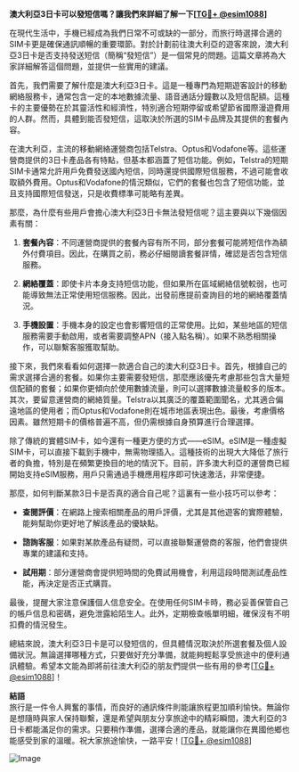 **澳大利亞3日卡可以發短信嗎？讓我們來詳細了解一下[[TG💪+ @esim1088](https://t.me/s/esim1088)]**

在現代生活中，手機已經成為我們日常不可或缺的一部分，而旅行時選擇合適的SIM卡更是確保通訊順暢的重要環節。對於計劃前往澳大利亞的遊客來說，澳大利亞3日卡是否支持發送短信（簡稱“發短信”）是一個常見的問題。這篇文章將為大家詳細解答這個問題，並提供一些實用的建議。

首先，我們需要了解什麼是澳大利亞3日卡。這是一種專門為短期遊客設計的移動網絡服務卡，通常包含一定的本地數據流量、語音通話分鐘數以及短信配額。這種卡的主要優勢在於其靈活性和經濟性，特別適合短期停留或希望節省國際漫遊費用的人群。然而，具體到能否發短信，這取決於所選的SIM卡品牌及其提供的套餐內容。

在澳大利亞，主流的移動網絡運營商包括Telstra、Optus和Vodafone等。這些運營商提供的3日卡產品各有特點，但基本都涵蓋了短信功能。例如，Telstra的短期SIM卡通常允許用戶免費發送國內短信，同時還提供國際短信服務，不過可能會收取額外費用。Optus和Vodafone的情況類似，它們的套餐也包含了短信功能，並且支持國際短信發送，只是收費標準可能略有差異。

那麼，為什麼有些用戶會擔心澳大利亞3日卡無法發短信呢？這主要與以下幾個因素有關：

1. **套餐內容**：不同運營商提供的套餐內容有所不同，部分套餐可能將短信作為額外付費項目。因此，在購買之前，務必仔細閱讀套餐詳情，確認是否包含短信服務。
   
2. **網絡覆蓋**：即使卡片本身支持短信功能，但如果所在區域網絡信號較弱，也可能導致無法正常使用短信服務。因此，出發前應提前查詢目的地的網絡覆蓋情況。

3. **手機設置**：手機本身的設定也會影響短信的正常使用。比如，某些地區的短信服務需要手動啟用，或者需要調整APN（接入點名稱）。如果不熟悉相關操作，可以聯繫客服獲取幫助。

接下來，我們來看看如何選擇一款適合自己的澳大利亞3日卡。首先，根據自己的需求選擇合適的套餐。如果你主要需要發短信，那麼應該優先考慮那些包含大量短信配額的套餐；如果你更傾向於使用數據流量，則可以選擇數據流量較多的版本。其次，要留意運營商的網絡質量。Telstra以其廣泛的覆蓋範圍聞名，尤其適合偏遠地區的使用者；而Optus和Vodafone則在城市地區表現出色。最後，考慮價格因素。雖然短期卡的價格普遍不高，但仍需根據自身預算進行合理選擇。

除了傳統的實體SIM卡，如今還有一種更方便的方式——eSIM。eSIM是一種虛擬SIM卡，可以直接下載到手機中，無需物理插入。這種技術的出現大大降低了旅行者的負擔，特別是在頻繁更換目的地的情況下。目前，許多澳大利亞的運營商已經開始支持eSIM服務，用戶只需通過手機應用程序即可快速激活，非常便捷。

那麼，如何判斷某款3日卡是否真的適合自己呢？這裏有一些小技巧可以參考：

- **查閱評價**：在網路上搜索相關產品的用戶評價，尤其是其他遊客的實際體驗，能夠幫助你更好地了解該產品的優缺點。
  
- **諮詢客服**：如果對某款產品有疑問，可以直接聯繫運營商的客服，他們會提供專業的建議和支持。

- **試用期**：部分運營商會提供短時間的免費試用機會，利用這段時間測試產品性能，再決定是否正式購買。

最後，提醒大家注意保護個人信息安全。在使用任何SIM卡時，務必妥善保管自己的帳戶信息和密碼，避免泄露給陌生人。此外，定期檢查帳單明細，確保沒有不明扣費的情況發生。

總結來說，澳大利亞3日卡是可以發短信的，但具體情況取決於所選套餐及個人設備狀況。無論選擇哪種方式，只要做好充分準備，就能夠輕鬆享受旅途中的便利通訊體驗。希望本文能為即將前往澳大利亞的朋友們提供一些有用的參考[[TG💪+ @esim1088](https://t.me/s/esim1088)]！

**結語**  
旅行是一件令人興奮的事情，而良好的通訊條件則能讓旅程更加順利愉快。無論你是想隨時與家人保持聯繫，還是希望與朋友分享旅途中的精彩瞬間，澳大利亞的3日卡都能滿足你的需求。只要稍作準備，選擇合適的產品，就能讓你在異國他鄉也能感受到家的溫暖。祝大家旅途愉快，一路平安！[[TG💪+ @esim1088](https://t.me/s/esim1088)]  

![Image](https://i.postimg.cc/4NQfJmqS/Snipaste-2025-05-13-00-14-12.png)